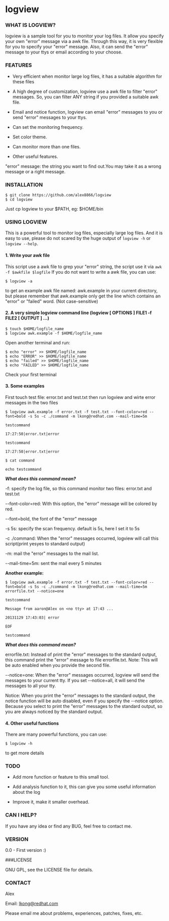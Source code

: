# logview

### WHAT IS LOGVIEW?

logview is a sample tool for you to monitor your log files. It allow you specify your own "error" message via a awk file. Through this way, it is very flexible for you to specify your "error" message. Also, it can send the "error" message to your ttys or email according to your choose.

### FEATURES

+ Very efficient when monitor large log files, it has a suitable algorithm for these
   files

+ A high degree of customization, logview use a awk file to filter "error" messages.
   So, you can filter ANY string if you provided a suitable awk file.

+ Email and notice function, logview can email "error" messages to you or send "error"
   messages to your ttys.

+ Can set the monitoring frequency.

+ Set color theme.

+ Can monitor more than one files.

+ Other useful features.

"error"  message: the string you want to find out.You may take it as a wrong message or a right message.

### INSTALLATION

```
$ git clone https://github.com/alex8866/logview
$ cd logview
```
Just cp logview to your $PATH, eg: $HOME/bin

### USING LOGVIEW

This is a powerful tool to monitor log files, especially large log files. And it is easy to use, please do not scared by the huge output of `logview -h` or `logview --help`.

#### 1. Write your awk file

This script use a awk file to grep your "error" string, the script use it via `awk -f $awkfile $logfile`
If you do not want to write a awk file, you can use:
```
$ logview -a
```
to get an example awk file named: awk.example in your current directory, but please remember that awk.example only get the line which contains an "error" or "failed" word. (Not case-sensitive)

#### 2. A very simple logview command line (logview [ OPTIONS ] FILE1 -f FILE2 [ OUTPUT ] ...)

```
$ touch $HOME/logfile_name
$ logview awk.example -f $HOME/logfile_name
```

Open another terminal and run:

```
$ echo "error" >> $HOME/logfile_name
$ echo "ERROR" >> $HOME/logfile_name
$ echo "failed" >> $HOME/logfile_name
$ echo "FAILED" >> $HOME/logfile_name
```

Check your first terminal

#### 3. Some examples

First touch test file: error.txt and test.txt then run logview and wirte error messages in the two files

```
$ logview awk.example -f error.txt -f test.txt --font-color=red --font=bold -s 5s -c ./command -m lkong@redhat.com --mail-time=5m

testcommand

17:27:50|error.txt|error

testcommand

17:27:50|error.txt|error

$ cat command

echo testcommand
```

***What does this command mean?***

-f: specify the log file, so this command monitor two files: error.txt and test.txt

--font-color=red: With this option, the "error" message will be colored by red.

--font=bold, the font of the "error" message

-s 5s: specify the scan frequency. default is 5s, here I set it to 5s

-c ./command: When the "error" messages occurred, logview will call this script(print yesyes to standard output)

-m: mail the "error" messages to the mail list.

--mail-time=5m: sent the mail every 5 minutes


**Another example:**

```
$ logview awk.example -f error.txt -f test.txt --font-color=red --font=bold -s 5s -c ./command -m lkong@redhat.com --mail-time=5m errorfile.txt --notice=one

testcommand

Message from aaron@Alex on <no tty> at 17:43 ...

20131129 17:43:03| error

EOF

testcommand
```

***What does this command mean?***

errorfile.txt: Instead of print the "error" messages to the standard output, this command print the "error" message to file errorfile.txt. Note: This will be auto enabled when you provide the second file.

--notice=one: When the "error" messages occurred, logview will send the messages to your current tty. If you set --notice=all, it will send the messages to all your tty.

Notice: When you print the "error" messages to the standard output, the notice function will be auto disabled, even if you specify the --notice option. Because you select to print the "error" messages to the standard output, so you are always noticed by the standard output.

#### 4. Other useful functions
There are many powerful functions, you can use:

```
$ logview -h
```

to get more details

### TODO

+ Add more function or feature to this small tool.

+ Add analysis function to it, this can give you some useful information about the log

+ Improve it, make it smaller overhead.

### CAN I HELP?

If you have any idea or find any BUG, feel free to contact me.


### VERSION

0.0 - First version :)


###LICENSE

GNU GPL, see the LICENSE file for details.

### CONTACT

Alex

Email:
lkong@redhat.com

Please email me about problems, experiences, patches, fixes, etc.

